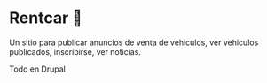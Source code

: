 # Rentcar 💚

Un sitio para publicar anuncios de venta de vehiculos, ver vehiculos publicados, inscribirse, ver noticias.

Todo en Drupal
